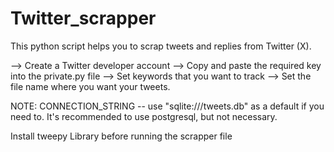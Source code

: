 # Twitter_scrapper
This python script helps you to scrap tweets and replies from Twitter (X).

--> Create a Twitter developer account
--> Copy and paste the required key into the private.py file
--> Set keywords that you want to track 
--> Set the file name where you want your tweets.

NOTE: CONNECTION_STRING -- use "sqlite:///tweets.db" as a default if you need to. It's recommended to use postgresql, but not necessary.

Install tweepy Library before running the scrapper file
